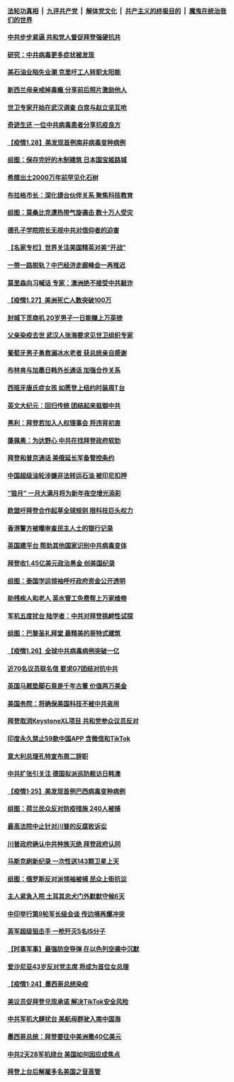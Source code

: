 ####  [法轮功真相](../../../../basic/blob/master/README.md?t=01290731) &nbsp;|&nbsp; [九评共产党](../../../../9ping.md/blob/master/README.md?t=01290731) &nbsp;|&nbsp; [解体党文化](../../../../jtdwh.md/blob/master/README.md?t=01290731)  &nbsp;|&nbsp; [共产主义的终极目的](../../../../gczydzjmd.md/blob/master/README.md?t=01290731) &nbsp;|&nbsp; [魔鬼在统治我们的世界](../../../../mgztzwmdsj.md/blob/master/README.md?t=01290731) 

#### [中共步步紧逼 共和党人督促拜登强硬抗共](../pages/nsc418/n12718635.md?t=01290731) 

#### [研究：中共病毒更多症状被发现](../pages/nsc418/n12718762.md?t=01290731) 

#### [美石油业陷失业潮 克里吁工人转职太阳能](../pages/nsc418/n12718571.md?t=01290731) 

#### [新西兰母亲戒掉毒瘾 分享前后照片激励他人](../pages/nsc418/n12718133.md?t=01290731) 

#### [世卫专家开始在武汉调查 白宫与赵立坚互呛](../pages/nsc418/n12718496.md?t=01290731) 

#### [奇迹生还 一位中共病毒患者分享抗疫良方](../pages/nsc418/n12716783.md?t=01290731) 

#### [【疫情1.28】美发现首例南非病毒变种病例](../pages/nsc418/n12717595.md?t=01290731) 

#### [组图：保存完好的木制建筑 日本国宝姬路城](../pages/nsc418/n12717302.md?t=01290731) 

#### [希腊出土2000万年前罕见化石树](../pages/nsc418/n12716758.md?t=01290731) 

#### [布拉格市长：深化捷台伙伴关系 聚焦科技教育](../pages/nsc418/n12717611.md?t=01290731) 

#### [组图：莫桑比克遭热带气旋袭击 数十万人受灾](../pages/nsc418/n12717669.md?t=01290731) 

#### [德孔子学院院长无视中共对信仰者的迫害](../pages/nsc418/n12659443.md?t=01290731) 

#### [【名家专栏】世界关注美国精英对美“开战”](../pages/nsc418/n12715623.md?t=01290731) 

#### [一带一路脱轨？中巴经济走廊峰会一再推迟](../pages/nsc418/n12708020.md?t=01290731) 

#### [莫里森向习喊话 专家：澳洲绝不接受中共敲诈](../pages/nsc418/n12716382.md?t=01290731) 

#### [【疫情1.27】美洲死亡人数突破100万](../pages/nsc418/n12715110.md?t=01290731) 

#### [封城下觅商机 20岁男子一日能赚上万英镑](../pages/nsc418/n12714466.md?t=01290731) 

#### [父亲染疫去世 武汉人张海要求见世卫组织专家](../pages/nsc418/n12715975.md?t=01290731) 

#### [葡萄牙男子勇救溺冰水老者 获总统亲自感谢](../pages/nsc418/n12715086.md?t=01290731) 

#### [布林肯与加墨日韩外长通话 加强合作关系](../pages/nsc418/n12715693.md?t=01290731) 

#### [西班牙唐氏症女孩 如愿登上纽约时装周T台](../pages/nsc418/n12714688.md?t=01290731) 

#### [英文大纪元：回归传统 团结起来抵御中共](../pages/nsc418/n12715679.md?t=01290731) 

#### [黑利：拜登若加入人权理事会 将违背初衷](../pages/nsc418/n12715670.md?t=01290731) 

#### [蓬佩奥：为达野心 中共在找拜登政府软肋](../pages/nsc418/n12715006.md?t=01290731) 

#### [拜登和普京通话 美俄延长军备管控条约](../pages/nsc418/n12714046.md?t=01290731) 

#### [中国超级油轮涉嫌非法转运石油 被印尼扣押](../pages/nsc418/n12713805.md?t=01290731) 

#### [“狼月” 一月大满月将为新年夜空增光添彩](../pages/nsc418/n12711936.md?t=01290731) 

#### [欧盟吁拜登合作起草全球规则 限科技巨头权力](../pages/nsc418/n12713679.md?t=01290731) 

#### [香港警方被曝审查民主人士的银行记录](../pages/nsc418/n12713699.md?t=01290731) 

#### [英国建平台 帮助其他国家识别中共病毒变体](../pages/nsc418/n12713612.md?t=01290731) 

#### [拜登收1.45亿美元政治黑金 创美国纪录](../pages/nsc418/n12713610.md?t=01290731) 

#### [组图：泰国学运领袖呼吁政府资金公开透明](../pages/nsc418/n12712970.md?t=01290731) 

#### [助残疾人和老人 英水管工免费帮上万家维修](../pages/nsc418/n12713212.md?t=01290731) 

#### [军机五度扰台 陆学者：中共对拜登挑衅性试探](../pages/nsc418/n12713479.md?t=01290731) 

#### [组图：巴黎圣礼拜堂 最精美的哥特式建筑](../pages/nsc418/n12712492.md?t=01290731) 

#### [【疫情1.26】全球中共病毒病例突破一亿](../pages/nsc418/n12712760.md?t=01290731) 

#### [近70名议员联名信 要求G7团结对抗中共](../pages/nsc418/n12713444.md?t=01290731) 

#### [英国马厩垫脚石竟是千年古董 价值两万美金](../pages/nsc418/n12710980.md?t=01290731) 

#### [美国务院：将确保美国科技不被中共盗用](../pages/nsc418/n12712577.md?t=01290731) 

#### [拜登取消KeystoneXL项目 共和党参众议员反对](../pages/nsc418/n12711930.md?t=01290731) 

#### [印度永久禁止59款中国APP 含微信和TikTok](../pages/nsc418/n12711542.md?t=01290731) 

#### [意大利总理孔特宣布周二辞职](../pages/nsc418/n12711556.md?t=01290731) 

#### [中共扩张引关注 德国拟派巡防舰访日韩澳](../pages/nsc418/n12711533.md?t=01290731) 

#### [【疫情1·25】美发现首例巴西病毒变种病例](../pages/nsc418/n12710495.md?t=01290731) 

#### [组图：荷兰民众反对防疫措施 240人被捕](../pages/nsc418/n12710726.md?t=01290731) 

#### [最高法院中止针对川普的反腐败诉讼](../pages/nsc418/n12711164.md?t=01290731) 

#### [川普政府确认中共种族灭绝 拜登政府认同](../pages/nsc418/n12711144.md?t=01290731) 

#### [马斯克刷新纪录 一次性送143颗卫星上天](../pages/nsc418/n12711083.md?t=01290731) 

#### [组图：俄罗斯反对派领袖被捕 民众上街抗议](../pages/nsc418/n12710539.md?t=01290731) 

#### [主人紧急入院 土耳其忠犬门外默默守候6天](../pages/nsc418/n12709825.md?t=01290731) 

#### [中印举行第9轮军长级会谈 传边境再爆冲突](../pages/nsc418/n12710608.md?t=01290731) 

#### [英军超级狙击手 一枪歼灭5名IS分子](../pages/nsc418/n12710391.md?t=01290731) 

#### [【时事军事】最强防空导弹 在以色列空袭中沉默](../pages/nsc418/n12706290.md?t=01290731) 

#### [爱沙尼亚43岁反对党主席 将成为首位女总理](../pages/nsc418/n12709158.md?t=01290731) 

#### [【疫情1·24】墨西哥总统染疫](../pages/nsc418/n12708527.md?t=01290731) 

#### [美议员促拜登兑现承诺 解决TikTok安全风险](../pages/nsc418/n12709271.md?t=01290731) 

#### [中共军机大肆扰台 美航母群驶入南中国海](../pages/nsc418/n12708984.md?t=01290731) 

#### [墨西哥总统：拜登要往中美洲撒40亿美元](../pages/nsc418/n12708919.md?t=01290731) 

#### [中共2天28军机绕台 美国如何因应成焦点](../pages/nsc418/n12708867.md?t=01290731) 

#### [拜登上台后解雇多名美国之音高管](../pages/nsc418/n12708809.md?t=01290731) 

